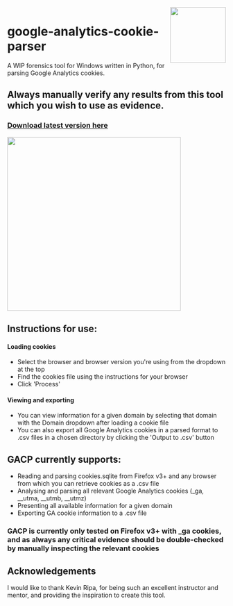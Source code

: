 <img align="right" src="https://raw.githubusercontent.com/pbeart/google-analytics-cookie-parser/master/docs/project_icon_1024.png" width="128">

# google-analytics-cookie-parser
A WIP forensics tool for Windows written in Python, for parsing Google Analytics cookies.
## Always manually verify any results from this tool which you wish to use as evidence. 

### [Download latest version here](https://github.com/pbeart/google-analytics-cookie-parser/releases/latest)


<img src="https://raw.githubusercontent.com/pbeart/google-analytics-cookie-parser/master/docs/example_images/example1.png" width="400">


## Instructions for use:
#### Loading cookies
+ Select the browser and browser version you're using from the dropdown at the top
+ Find the cookies file using the instructions for your browser
+ Click 'Process'

#### Viewing and exporting
+ You can view information for a given domain by selecting that domain with the Domain dropdown after loading a cookie file
+ You can also export all Google Analytics cookies in a parsed format to .csv files in a chosen directory by clicking the 'Output to .csv' button


## GACP currently supports:
* Reading and parsing cookies.sqlite from Firefox v3+ and any browser from which you can retrieve cookies as a .csv file
* Analysing and parsing all relevant Google Analytics cookies (\_ga, \_\_utma, \_\_utmb, \_\_utmz)
* Presenting all available information for a given domain
* Exporting GA cookie information to a .csv file

### GACP is currently only tested on Firefox v3+ with \_ga cookies, and as always any critical evidence should be double-checked by manually inspecting the relevant cookies

## Acknowledgements
I would like to thank Kevin Ripa, for being such an excellent instructor and mentor, and providing the inspiration to create this tool.
